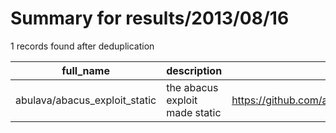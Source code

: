 
# Summary for results/2013/08/16
    
1 records found after deduplication

| full_name | description | html_url | matched_list | matched_count | pushed_at | size | stargazers_count | language | forks_count |
|-------------------------------|--------------------------------|--------------------------------------------------|----------------|-----------------|---------------------------|--------|--------------------|------------|---------------|
| abulava/abacus_exploit_static | the abacus exploit made static | https://github.com/abulava/abacus_exploit_static | ['exploit'] | 1 | 2013-08-16 16:51:30+00:00 | 96 | 2 | C | 0 |
